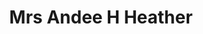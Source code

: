 ---
layout: layouts/profile.liquid
title: Mrs Andee H Heather
id: mrs_andee_h_heather
prefix: Mrs
first: Andee
middle: H
last: Heather
suffix: 
currentTitle: CEO
currentOrg: Challenger Inc.
bio: Andee Harris is the CEO of Challenger, a global provider of training, technology and consulting in sales, marketing, and customer service. In her role, she focuses on expanding the company’s market share, improving brand visibility, and growing revenue.<br /><br />Andee Harris is the former founder and CEO of Franklin Heritage, private equity firm that invests in cutting-edge technology and manufacturing. A proven leader, Harris brings more than two decades of experience in growing and scaling service and technology businesses. She has previously led multiple companies, both as CEO and Senior Vice President, through periods of rapid revenue growth, significant fundraising, and successful acquisition. These companies include Highground (acquired by Vista Equity Partners), TMBC (acquired by ADP), Syndio and Emerging Solutions (acquired by Emtec). Harris is also a faculty member at Northwestern University’s Kellogg School of Management where she teaches students how to lead and launch startups as part of the MBA Entrepreneurship program.<br /><br />Andee was named as one of the city's most successful technology entrepreneurs by Crain's Chicago Business and nominated by the Illinois Technology as a Prominent Woman in Tech 2015, 2016, 2017, and her organization was awarded Best Company Culture in 2018.<br /><br />Andee is Director and board member for CTSI as well as an Executive Advisor to Wind Point Partners, a private equity investment firm that partners with top caliber executives to acquire well-positioned middle market businesses where it can establish a clear path to value creation.<br /><br />Andee is passionate about community and service, and is a board member of Chicago Ideas Week and Lurie Children's Hospital Founders Board. She is an active member of the Chicago Economics Club and YPO Chicago Chapter.
linkedin: https://www.linkedin.com/in/andeeharris/
tiktok: 
twitter: 
aboutme: 
insta: 
orgURL: https://www.challengerinc.com
snapchat: 
personalURL: 
smallHeadshotURL: assets/images/headshots/Harris_Andee%20copy%203_converted_scaled.avif
originalHeadshotURL: assets/images/headshots/Harris_Andee%20copy%203_converted_scaled.avif
tags-experience: 
 - B2B
 - Business Development
 - Digital Transformation
 - Global
 - International
 - Mergers & Acquisitions
 - Marketing
 - P&L&#58; $0-$500M
 - Private Companies
 - Transformational and Growth
 - Turnaround
 - SAAS
 - Business Development
 - Corporate Development
 - Global
 - HR / Human Resources
 - International
 - Mergers & Acquisitions
 - Marketing
 - P&L&#58; $0-$500M
 - Private Companies
 - Public Companies
 - Turnaround
 - Venture Capital
tags-current-industries: 
 - Consulting
 - Educational Services
 - Executive Recruitment/Transition
 - Food Manufacturing
 - Marketing/Sales
 - Other Information Services
 - Private Equity
 - Technology
tags-current-position: 
 - CEO / Chief Executive Officer
tags-past-industries: 
 - Consulting
 - Data Processing, Hosting, and Related Services
 - Executive Recruitment/Transition
 - Fabricated Metal Product Manufacturing
 - Marketing/Sales
 - Other Information Services
 - Private Equity
 - Professional and Business Services
 - Technology
 - Venture Capital
tags-past-position: 
 - CEO / Chief Executive Officer
 - CMO / Chief Marketing Officer
 - EVP / Executive Vice President
 - Founder
 - SVP / Senior Vice President
tags-current-board-service: 
    - Corporate Private
    - Nonprofit
    - VC
    - Private Equity
tags-past-board-service: 
    - Corporate Private
    - Nonprofit
    - VC
boards-current-corporate-private: 
 - CTSI, Director Board Member
 - Bonfire, Advisor
boards-current-corporate-public: 
boards-current-nonprofit: 
 - Robert H Lurie Hospital Founders Board, Member
 - Chicago Ideas Week, Member
 - YPO Chicago Membership, Chair
boards-current-privateequity: 
 - CTSI, Director Board Member
 - Wind Point Partners, Executive Advisor
boards-current-spac: 
boards-current-vc: 
 - Bonfire, Advisor
boards-past-corporate-private: 
 - PeopleFoundry, 
 - Verb, 
boards-past-corporate-public: 
boards-past-nonprofit: 
 - Lumity, Chair
boards-past-privateequity: 
boards-past-spac: 
boards-past-vc: 
 - Verb, Advisor
---